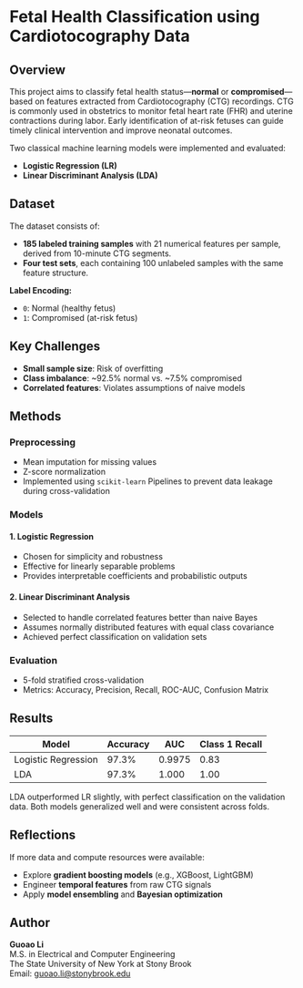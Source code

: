 # Fetal Health Classification using Cardiotocography Data

## Overview

This project aims to classify fetal health status—**normal** or **compromised**—based on features extracted from Cardiotocography (CTG) recordings. CTG is commonly used in obstetrics to monitor fetal heart rate (FHR) and uterine contractions during labor. Early identification of at-risk fetuses can guide timely clinical intervention and improve neonatal outcomes.

Two classical machine learning models were implemented and evaluated:

- **Logistic Regression (LR)**
- **Linear Discriminant Analysis (LDA)**

## Dataset

The dataset consists of:
- **185 labeled training samples** with 21 numerical features per sample, derived from 10-minute CTG segments.
- **Four test sets**, each containing 100 unlabeled samples with the same feature structure.

**Label Encoding:**
- `0`: Normal (healthy fetus)
- `1`: Compromised (at-risk fetus)

## Key Challenges

- **Small sample size**: Risk of overfitting
- **Class imbalance**: ~92.5% normal vs. ~7.5% compromised
- **Correlated features**: Violates assumptions of naive models

## Methods

### Preprocessing
- Mean imputation for missing values
- Z-score normalization
- Implemented using `scikit-learn` Pipelines to prevent data leakage during cross-validation

### Models
#### 1. Logistic Regression
- Chosen for simplicity and robustness
- Effective for linearly separable problems
- Provides interpretable coefficients and probabilistic outputs

#### 2. Linear Discriminant Analysis
- Selected to handle correlated features better than naive Bayes
- Assumes normally distributed features with equal class covariance
- Achieved perfect classification on validation sets

### Evaluation
- 5-fold stratified cross-validation
- Metrics: Accuracy, Precision, Recall, ROC-AUC, Confusion Matrix

## Results

| Model               | Accuracy | AUC   | Class 1 Recall |
|--------------------|----------|-------|----------------|
| Logistic Regression| 97.3%    | 0.9975| 0.83           |
| LDA                | 97.3%    | 1.000 | 1.00           |

LDA outperformed LR slightly, with perfect classification on the validation data. Both models generalized well and were consistent across folds.

## Reflections

If more data and compute resources were available:
- Explore **gradient boosting models** (e.g., XGBoost, LightGBM)
- Engineer **temporal features** from raw CTG signals
- Apply **model ensembling** and **Bayesian optimization**

## Author

**Guoao Li**  
M.S. in Electrical and Computer Engineering  
The State University of New York at Stony Brook  
Email: guoao.li@stonybrook.edu

